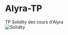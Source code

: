 # Alyra-TP
TP Solidity des cours d'Alyra  
![Solidity](https://img.shields.io/badge/Solidity-%23363636.svg?style=for-the-badge&logo=solidity&logoColor=white)

